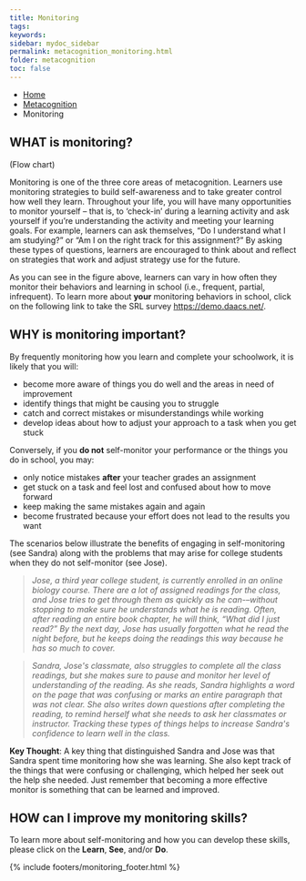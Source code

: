 ```yaml
---
title: Monitoring
tags: 
keywords: 
sidebar: mydoc_sidebar
permalink: metacognition_monitoring.html
folder: metacognition
toc: false
---
```


<ul class="breadcrumb">
    <li><a href="index.html">Home</a></li>
    <li><a href="metacognition.html">Metacognition</a></li>
    <li class="active">Monitoring</li>
</ul>

## WHAT is monitoring?

(Flow chart)

Monitoring is one of the three core areas of metacognition. Learners use monitoring strategies to build self-awareness and to take greater control how well they learn. Throughout your life, you will have many opportunities to monitor yourself – that is, to ‘check-in’ during a learning activity and ask yourself if you’re understanding the activity and meeting your learning goals. For example, learners can ask themselves, “Do I understand what I am studying?” or “Am I on the right track for this assignment?” By asking these types of questions, learners are encouraged to think about and reflect on strategies that work and adjust strategy use for the future.

As you can see in the figure above, learners can vary in how often they monitor their behaviors and learning in school (i.e., frequent, partial, infrequent). To learn more about **your** monitoring behaviors in school, click on the following link to take the SRL survey https://demo.daacs.net/.

## WHY is monitoring important?

By frequently monitoring how you learn and complete your schoolwork, it is likely that you will:

* become more aware of things you do well and the areas in need of improvement 
* identify things that might be causing you to struggle
* catch and correct mistakes or misunderstandings while working
* develop ideas about how to adjust your approach to a task when you get stuck

Conversely, if you **do not** self-monitor your performance or the things you do in school, you may:

* only notice mistakes **after** your teacher grades an assignment
* get stuck on a task and feel lost and confused about how to move forward
* keep making the same mistakes again and again 
* become frustrated because your effort does not lead to the results you want

The scenarios below illustrate the benefits of engaging in self-monitoring (see Sandra) along with the problems that may arise for college students when they do not self-monitor (see Jose).

> *Jose, a third year college student, is currently enrolled in an online biology course. 
> There are a lot of assigned readings for the class, and Jose tries to get through them 
> as quickly as he can-–without stopping to make sure he understands what he is reading. 
> Often, after reading an entire book chapter, he will think, “What did I just read?” 
> By the next day, Jose has usually forgotten what he read the night before, but he keeps 
> doing the readings this way because he has so much to cover.*

> *Sandra, Jose's classmate, also struggles to complete all the class readings, but she 
> makes sure to pause and monitor her level of understanding of the reading. As she reads, 
> Sandra highlights a word on the page that was confusing or marks an entire paragraph 
> that was not clear. She also writes down questions after completing the reading, to remind 
> herself what she needs to ask her classmates or instructor. Tracking these types of things 
> helps to increase Sandra's confidence to learn well in the class.*

**Key Thought**: A key thing that distinguished Sandra and Jose was that Sandra spent time monitoring how she was learning. She also kept track of the things that were confusing or challenging, which helped her seek out the help she needed. Just remember that becoming a more effective monitor is something that can be learned and improved.

## HOW can I improve my monitoring skills?

To learn more about self-monitoring and how you can develop these skills, please click on the **Learn**, **See**, and/or **Do**.

{% include footers/monitoring_footer.html %}
